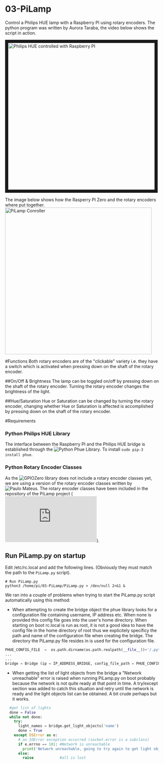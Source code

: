 # 03-PiLamp
Control a Philips HUE lamp with a Raspberry PI using rotary encoders. The python program was written by Aurora Taraba, the video below shows the script in action.

<a href="http://www.youtube.com/watch?feature=player_embedded&v=3mecB9uydR0" target="_blank"><img src="http://img.youtube.com/vi/3mecB9uydR0/0.jpg" alt="Philips HUE controlled with Raspberry PI" width="480"  border="10" /></a>

The image below shows how the Rasperry PI Zero and the rotary encoders where put together.
<img src="https://github.com/tarababa/03-PiLamp/blob/master/img/RPiAndRotaryEncoders.JPG" alt="PiLamp Conroller" width="480">

#Functions
Both rotary encoders are of the "clickable" variety i.e. they have a switch which is activated when pressing down on the shaft of the rotary encoder.

##On/Off & Brightness
The lamp can be toggled on/off by pressing down on the shaft of the rotary encoder. Turning the rotary encoder changes the brightness of the light.

##Hue/Saturation
Hue or Saturation can be changed by turning the rotary encoder, changing whether Hue or Saturation is affected is accomplished by pressing down on the shaft of the rotary encoder.

#Requirements
### Python Philips HUE Library
The interface between the Raspberry PI and the Philips HUE bridge is established through the ![Python Phue Library](https://github.com/studioimaginaire/phue). To install ```sudo pip-3 install phue```.
### Python Rotary Encoder Classes
As the ![GPIOZero library](https://github.com/RPi-Distro/python-gpiozero) does not include a rotary encoder classes yet, we are  using a version of the rotary encoder classes written by ![Paulo Mateus](https://github.com/PedalPi/Physical/issues/1). The rotary encoder classes have been included in the repository of the PiLamp project (![rotaryEncoder.py](https://github.com/tarababa/03-PiLamp/blob/master/rotaryEncoder.py)). 

## Run PiLamp.py on startup
Edit /etc/rc.local and add the following lines. (Obviously they must match the path to the `PiLamp.py` script).

```
# Run PiLamp.py
python3 /home/pi/03-PiLamp/PiLamp.py > /dev/null 2>&1 &
```

We ran into a couple of problems when trying to start the PiLamp.py script automatically using this method:

* When attempting to create the bridge object the phue library looks for a configuration file containing username, IP address etc. When none is provided this config file goes into the user's home directory. When starting on boot rc.local is run as root, it is not a good idea to have the config file in the home directory of root thus we explicitely specificy the path and name of the configuration file when creating the bridge. The directory the PiLamp.py file resides in is used for the configuration file.
```Python
PHUE_CONFIG_FILE  =  os.path.dirname(os.path.realpath(__file__))+'/.python_hue'
...
...
bridge = Bridge (ip = IP_ADDRESS_BRIDGE, config_file_path = PHUE_CONFIG_FILE )
```

* When getting the list of light objects from the bridge a "Network unreachable" error is raised when running PiLamp.py on boot probably because the network is not quite ready at that point in time. A try/except section was added to catch this situation and retry until the network is ready and the light objects list can be obtained. A bit crude perhaps but it works.
```python
  #get list of lights
  done = False
  while not done:
    try:  
      light_names = bridge.get_light_objects('name')
      done = True
    except OSError as e:
      # an IOError exception occurred (socket.error is a subclass)
      if e.errno == 101: #Network is unreachable
        print('Network unreachable, going to try again to get light objects')
      else: 
        raise            #all is lost
```
